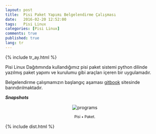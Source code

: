 ```yaml
---
layout: post
title:  Pisi Paket Yapımı Belgelendirme Çalışması
date:   2016-02-20 12:52:00
tags:   Pisi Linux
categories: [Pisi Linux]
comments: true
published: true
lang: tr
---
```


{% include tr_ay.html %}

Pisi Linux Dağıtımında kullandığımız pisi paket sistemi python dilinde yazılmış paket yapımı ve kurulumu gibi araçları içeren bir uygulamadır. 

Belgelendirme çalışmamızın başlangıç aşaması [gitbook](https://vdemir.gitbooks.io/pisi-paket-yapimi/content/) sitesinde barındırılmaktadır.



***Snapshots***

<div class='pull-right alert alert-warning' style="margin: 15px; text-align: center;">
  <img src="{{ site.baseurl }}/images/pisido-en-1.png" alt="programs" class="resize" />
  <p><small>Pisi &bull; Paket.</small></p>
</div> 
  
<style>
img.resize {
  max-width:100%;
  max-height:100%;
}
</style> 

{% include dist.html %} 
